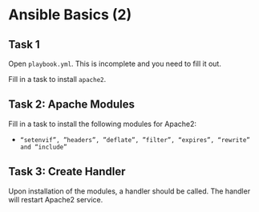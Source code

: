 # Ansible Basics (2)

## Task 1

Open `playbook.yml`. This is incomplete and you need to fill it out.

Fill in a task to install `apache2`.

## Task 2: Apache Modules

Fill in a task to install the following modules for Apache2:
* `“setenvif”, ”headers”, ”deflate”, ”filter”, “expires”, “rewrite” and “include”`

## Task 3: Create Handler

Upon installation of the modules, a handler should be called.
The handler will restart Apache2 service.
